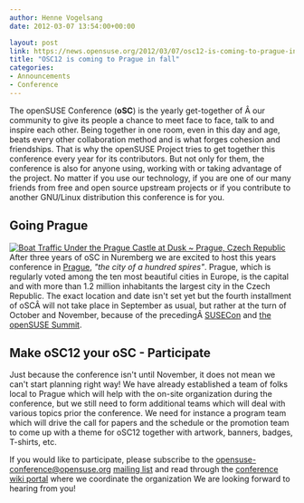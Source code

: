 ```yaml
---
author: Henne Vogelsang
date: 2012-03-07 13:54:00+00:00

layout: post
link: https://news.opensuse.org/2012/03/07/osc12-is-coming-to-prague-in-fall/
title: "OSC12 is coming to Prague in fall"
categories:
- Announcements
- Conference
---
```

The openSUSE Conference (**oSC**) is the yearly get-together of Â our community to give its people a chance to meet face to face, talk to and inspire each other. Being together in one room, even in this day and age, beats every other collaboration method and is what forges cohesion and friendships. That is why the openSUSE Project tries to get together this conference every year for its contributors. But not only for them, the conference is also for anyone using, working with or taking advantage of the project. No matter if you use our technology, if you are one of our many friends from free and open source upstream projects or if you contribute to another GNU/Linux distribution this conference is for you.

<!-- more -->



## Going Prague


[![Boat Traffic Under the Prague Castle at Dusk ~ Prague, Czech Republic](http://farm2.staticflickr.com/1285/4681832979_f3f83a5572_z.jpg)](http://www.flickr.com/photos/msojka/4681832979/)
After three years of oSC in Nuremberg we are excited to host this years conference in [Prague](http://www.praguewelcome.cz/en/), _"the city of a hundred spires"_. Prague, which is regularly voted among the ten most beautiful cities in Europe, is the capital and with more than 1.2 million inhabitants the largest city in the Czech Republic. The exact location and date isn't set yet but the fourth installment of oSCÂ will not take place in September as usual, but rather at the turn of October and November, because of the precedingÂ [SUSECon](http://www.suse.com/events/susecon/) and [the openSUSE Summit](http://en.opensuse.org/Portal:Summit).

  



## Make oSC12 your oSC - Participate


Just because the conference isn't until November, it does not mean we can't start planning right way! We have already established a team of folks local to Prague which will help with the on-site organization during the conference, but we still need to form additional teams which will deal with various topics prior the conference. We need for instance a program team which will drive the call for papers and the schedule or the promotion team to come up with a theme for oSC12 together with artwork, banners, badges, T-shirts, etc.

If you would like to participate, please subscribe to the [opensuse-conference@opensuse.org](mailto:opensuse-conference+subscribe@opensuse.org) [mailing list](http://lists.opensuse.org/opensuse-conference/) and read through the [conference wiki portal](http://en.opensuse.org/Portal:Conference) where we coordinate the organization  We are looking forward to hearing from you!
		
